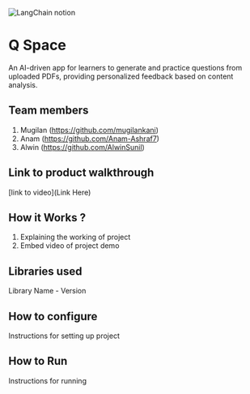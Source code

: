 ![LangChain notion](https://github.com/TH-Activities/saturday-hack-night-template/assets/117498997/af58a18d-932c-4ee7-870b-20820cfa3f3f)

# Q Space

An AI-driven app for learners to generate and practice questions from uploaded PDFs, providing personalized feedback based on content analysis.

## Team members

1. Mugilan (https://github.com/mugilankani)
2. Anam (https://github.com/Anam-Ashraf7)
3. Alwin (https://github.com/AlwinSunil)

## Link to product walkthrough

[link to video](Link Here)

## How it Works ?

1. Explaining the working of project
2. Embed video of project demo

## Libraries used

Library Name - Version

## How to configure

Instructions for setting up project

## How to Run

Instructions for running
